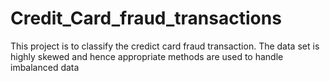 # Credit_Card_fraud_transactions
This project is to classify the credict card fraud transaction. The data set is highly skewed and hence appropriate methods are used to handle imbalanced data

